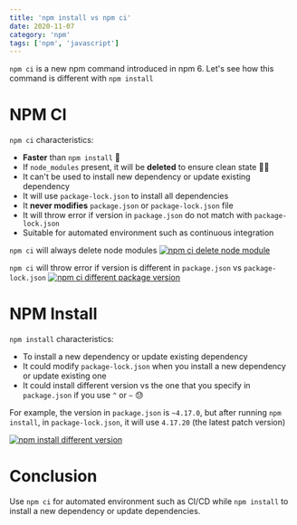 ```yaml
---
title: 'npm install vs npm ci'
date: 2020-11-07
category: 'npm'
tags: ['npm', 'javascript']
---
```


`npm ci` is a new npm command introduced in npm 6. Let's see how this command is different with `npm install`

# NPM CI

`npm ci` characteristics:

- **Faster** than `npm install` 🐇
- If `node_modules` present, it will be **deleted** to ensure clean state 💪🏼
- It can't be used to install new dependency or update existing dependency
- It will use `package-lock.json` to install all dependencies
- It **never modifies** `package.json` or `package-lock.json` file
- It will throw error if version in `package.json` do not match with `package-lock.json`
- Suitable for automated environment such as continuous integration

`npm ci` will always delete node modules
[![npm ci delete node module](/images/2020/npm-ci-delete-node-module.jpg)](/images/2020/npm-ci-delete-node-module.jpg "npm ci delete node module")

`npm ci` will throw error if version is different in `package.json` vs `package-lock.json`
[![npm ci different package version](/images/2020/npm-ci-error-diff-version.jpg)](/images/2020/npm-ci-error-diff-version.jpg "npm ci different package version")

# NPM Install

`npm install` characteristics:

- To install a new dependency or update existing dependency
- It could modify `package-lock.json` when you install a new dependency or update existing one
- It could install different version vs the one that you specify in `package.json` if you use `^` or `~` 😓

For example, the version in `package.json` is `~4.17.0`, but after running `npm install`, in `package-lock.json`, it will use `4.17.20` (the latest patch version)


[![npm install different version](/images/2020/npminstall-diff-dep.jpg)](/images/2020/npminstall-diff-dep.jpg "npm install different version")

# Conclusion

Use `npm ci` for automated environment such as CI/CD while `npm install` to install a new dependency or update dependencies. 